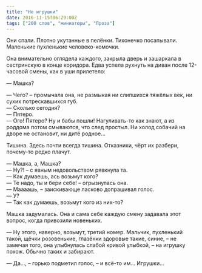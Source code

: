 ```yaml
---
title: "Не игрушки"
date: 2016-11-15T06:29:00Z
tags: ["200 слов", "миниатюры", "Проза"]
---
```


Они спали. Плотно укутанные в пелёнки. Тихонечко посапывали. Маленькие пухленькие человеко-комочки.

Она внимательно оглядела каждого, закрыла дверь и зашаркала в сестринскую в конце коридора. Едва успела рухнуть на диван после 12-часовой смены, как в уши прилетело:

— Машка?

— Чего? – промычала она, не размыкая ни слипшихся тяжёлых век, ни сухих потрескавшихся губ.  
— Сколько сегодня?  
— Пятеро.  
— Ого! Пятеро? Ну и бабы пошли! Нагуливать-то как знают, а из роддома потом смываются, что след простыл. Ни холод собачий на дворе не остановит, ни дитё родное…

Тишина. Здесь почти всегда тишина. Отказники, чёрт их разбери, почему-то редко плачут.

— Машка, а, Машка?  
— Ну?! – с явным недовольством рявкнула та.  
— Как думаешь, ась возьмут кого?  
— Те надо, ты и бери себе! – огрызнулась она.  
— Маааашь, – заискивающе ласково допрашивал голос.  
— У?  
— Так как думаешь, возьмут кого из них-то?

Машка задумалась. Она и сама себе каждую смену задавала этот вопрос, когда привозили новеньких.

— Ну этого, наверно, возьмут, третий номер. Мальчик, пухленький такой, щёчки розовенькие, глазёнки здоровые такие, синие, – не замечая того, она улыбнулась слабой кривой улыбкой, – на игрушку похож. Обычно таких и забирают.

— Да…, – горько подметил голос, – и всё-то им… Игрушки…  
